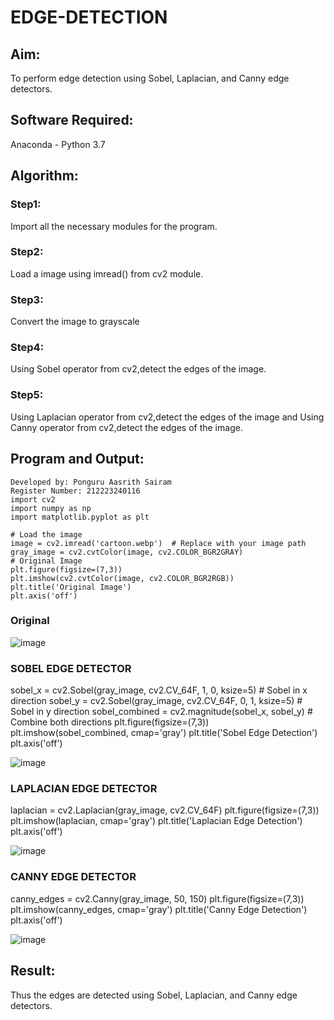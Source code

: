 # EDGE-DETECTION
## Aim:
To perform edge detection using Sobel, Laplacian, and Canny edge detectors.

## Software Required:
Anaconda - Python 3.7

## Algorithm:
### Step1:
Import all the necessary modules for the program.

### Step2:
Load a image using imread() from cv2 module.

### Step3:
Convert the image to grayscale

### Step4:
Using Sobel operator from cv2,detect the edges of the image.

### Step5:

Using Laplacian operator from cv2,detect the edges of the image and Using Canny operator from cv2,detect the edges of the image.

## Program and Output:
```
Developed by: Ponguru Aasrith Sairam
Register Number: 212223240116
import cv2
import numpy as np
import matplotlib.pyplot as plt

# Load the image
image = cv2.imread('cartoon.webp')  # Replace with your image path
gray_image = cv2.cvtColor(image, cv2.COLOR_BGR2GRAY)
# Original Image
plt.figure(figsize=(7,3))
plt.imshow(cv2.cvtColor(image, cv2.COLOR_BGR2RGB))
plt.title('Original Image')
plt.axis('off')
```
### Original

![image](https://github.com/user-attachments/assets/b62494f4-6844-491a-994f-91554e4275be)


### SOBEL EDGE DETECTOR

sobel_x = cv2.Sobel(gray_image, cv2.CV_64F, 1, 0, ksize=5)  # Sobel in x direction
sobel_y = cv2.Sobel(gray_image, cv2.CV_64F, 0, 1, ksize=5)  # Sobel in y direction
sobel_combined = cv2.magnitude(sobel_x, sobel_y)  # Combine both directions
plt.figure(figsize=(7,3))
plt.imshow(sobel_combined, cmap='gray')
plt.title('Sobel Edge Detection')
plt.axis('off')


![image](https://github.com/user-attachments/assets/edcb9eac-7087-4083-9cfb-03af495d1ac3)



### LAPLACIAN EDGE DETECTOR

laplacian = cv2.Laplacian(gray_image, cv2.CV_64F)
plt.figure(figsize=(7,3))
plt.imshow(laplacian, cmap='gray')
plt.title('Laplacian Edge Detection')
plt.axis('off')


![image](https://github.com/user-attachments/assets/937138b0-cdad-43d1-8625-3e4cb59c644c)


### CANNY EDGE DETECTOR

canny_edges = cv2.Canny(gray_image, 50, 150)
plt.figure(figsize=(7,3))
plt.imshow(canny_edges, cmap='gray')
plt.title('Canny Edge Detection')
plt.axis('off')

![image](https://github.com/user-attachments/assets/7f602f57-be41-4075-80dd-a3de5c2fa5e1)


## Result:
Thus the edges are detected using Sobel, Laplacian, and Canny edge detectors.
